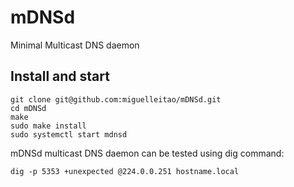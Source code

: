 # mDNSd
Minimal Multicast DNS daemon

## Install and start
```
git clone git@github.com:miguelleitao/mDNSd.git
cd mDNSd
make
sudo make install
sudo systemctl start mdnsd
```

mDNSd multicast DNS daemon can be tested using dig command:

    dig -p 5353 +unexpected @224.0.0.251 hostname.local


